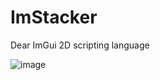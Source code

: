 # ImStacker
 Dear ImGui 2D scripting language

![image](https://user-images.githubusercontent.com/44132/176980009-b481a5bc-92c2-4546-ab99-e319eef626da.png)
